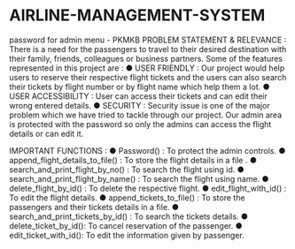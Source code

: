 # AIRLINE-MANAGEMENT-SYSTEM
password for admin menu - PKMKB
PROBLEM STATEMENT & RELEVANCE :
There is a need for the passengers to travel to their desired
destination with their family, friends, colleagues or business
partners.
Some of the features represented in this project are :
● USER FRIENDLY :
 Our project would help users to reserve their
respective flight tickets and the users can also search
their tickets by flight number or by flight name which
help them a lot.
● USER ACCESSIBILITY :
 User can access their tickets and can edit their
wrong entered details.
● SECURITY :
 Security issue is one of the major problem
which we have tried to tackle through our project.
Our admin area is protected with the password so only
the admins can access the flight details or can edit it.


IMPORTANT FUNCTIONS :
● Password() : To protect the admin controls.
● append_flight_details_to_file() : To store the flight
details in a file .
● search_and_print_flight_by_no() : To search the flight
using id.
● search_and_print_flight_by_name() : To search the flight
using name.
● delete_flight_by_id() : To delete the respective flight.
● edit_flight_with_id() : To edit the flight details.
● append_tickets_to_file() : To store the passengers and
their tickets details in a file.
● search_and_print_tickets_by_id() : To search the tickets
details.
● delete_ticket_by_id(): To cancel reservation of the
passenger.
● edit_ticket_with_id(): To edit the information given by
passenger.
